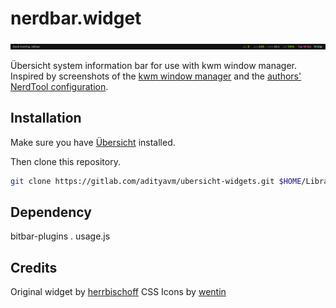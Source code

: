 # nerdbar.widget

![Screenshot](screenshot.png)

Übersicht system information bar for use with kwm window manager. Inspired by screenshots of the [kwm window manager](https://github.com/koekeishiya/kwm) and the [authors' NerdTool configuration](https://github.com/koekeishiya/kwm/issues/8#issuecomment-166608067).

## Installation

Make sure you have [Übersicht](http://tracesof.net/uebersicht/) installed.

Then clone this repository.

```bash
git clone https://gitlab.com/adityavm/ubersicht-widgets.git $HOME/Library/Application\ Support/Übersicht/widgets/nerdbar.widget
```

## Dependency

bitbar-plugins . usage.js

## Credits

Original widget by [herrbischoff](https://github.com/herrbischoff)
CSS Icons by [wentin](https://github.com/wentin/cssicon)